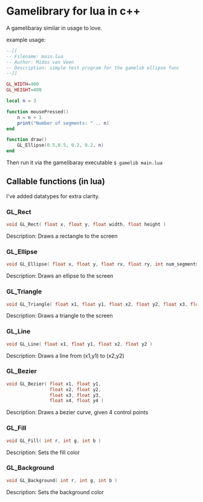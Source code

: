 # Gamelibrary for lua in c++

A gamelibaray similar in usage to love.

example usage:
```lua
--[[
-- Filename: main.lua
-- Author: Midas van Veen
-- Description: simple test program for the gamelib ellipse func
--]]

GL_WIDTH=400
GL_HEIGHT=400

local n = 3

function mousePressed()
	n = n + 1
	print("Number of segments: " .. n)
end

function draw()
	GL_Ellipse(0.5,0.5, 0.2, 0.2, n)
end
```
Then run it via the gamelibaray executable
`$ gamelib main.lua`

## Callable functions (in lua)

I've added datatypes for extra clarity.

### GL_Rect
```c
void GL_Rect( float x, float y, float width, float height )
```
Description: Draws a rectangle to the screen

### GL_Ellipse
```c
void GL_Ellipse( float x, float y, float rx, float ry, int num_segments )
```
Description: Draws an ellipse to the screen

### GL_Triangle
```c
void GL_Triangle( float x1, float y1, float x2, float y2, float x3, float y3 )
```
Description: Draws a triangle to the screen

### GL_Line
```c
void GL_Line( float x1, float y1, float x2, float y2 )
```
Description: Draws a line from (x1,y1) to (x2,y2)

### GL_Bezier
```c
void GL_Bezier( float x1, float y1, 
				float x2, float y2, 
				float x3, float y3, 
				float x4, float y4 )
```
Description: Draws a bezier curve, given 4 control points

### GL_Fill
```c
void GL_Fill( int r, int g, int b )
```
Description: Sets the fill color

### GL_Background
```c
void GL_Background( int r, int g, int b )
```
Description: Sets the background color
